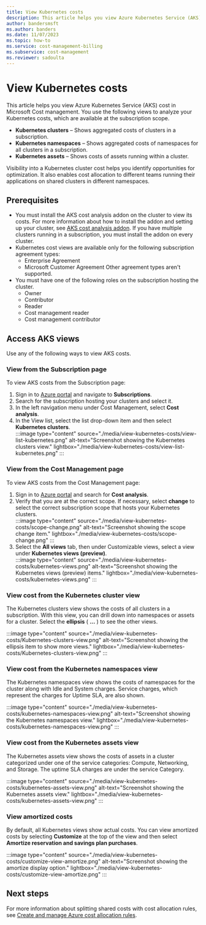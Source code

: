 ```yaml
---
title: View Kubernetes costs
description: This article helps you view Azure Kubernetes Service (AKS) cost in Microsoft Cost management.
author: bandersmsft
ms.author: banders
ms.date: 11/07/2023
ms.topic: how-to
ms.service: cost-management-billing
ms.subservice: cost-management
ms.reviewer: sadoulta
---
```


# View Kubernetes costs

This article helps you view Azure Kubernetes Service (AKS) cost in Microsoft Cost management. You use the following views to analyze your Kubernetes costs, which are available at the subscription scope.

- **Kubernetes clusters** – Shows aggregated costs of clusters in a subscription.
- **Kubernetes namespaces** – Shows aggregated costs of namespaces for all clusters in a subscription.
- **Kubernetes assets** – Shows costs of assets running within a cluster.

Visibility into a Kubernetes cluster cost helps you identify opportunities for optimization. It also enables cost allocation to different teams running their applications on shared clusters in different namespaces.

## Prerequisites

- You must install the AKS cost analysis addon on the cluster to view its costs. For more information about how to install the addon and setting up your cluster, see [AKS cost analysis addon](https://aka.ms/aks/costanalysis). If you have multiple clusters running in a subscription, you must install the addon on every cluster.
- Kubernetes cost views are available only for the following subscription agreement types:
  - Enterprise Agreement
  - Microsoft Customer Agreement
 Other agreement types aren't supported.
- You must have one of the following roles on the subscription hosting the cluster.
  - Owner
  - Contributor
  - Reader
  - Cost management reader
  - Cost management contributor

## Access AKS views

Use any of the following ways to view AKS costs.

### View from the Subscription page

To view AKS costs from the Subscription page:

1. Sign in to [Azure portal](https://portal.azure.com/) and navigate to **Subscriptions**.
2. Search for the subscription hosting your clusters and select it.
3. In the left navigation menu under Cost Management, select **Cost analysis**.
4. In the View list, select the list drop-down item and then select **Kubernetes clusters**.  
    :::image type="content" source="./media/view-kubernetes-costs/view-list-kubernetes.png" alt-text="Screenshot showing the Kubernetes clusters view." lightbox="./media/view-kubernetes-costs/view-list-kubernetes.png" :::

### View from the Cost Management page

To view AKS costs from the Cost Management page:

1. Sign in to [Azure portal](https://portal.azure.com/) and search for **Cost analysis**.
2. Verify that you are at the correct scope. If necessary, select **change** to select the correct subscription scope that hosts your Kubernetes clusters.  
    :::image type="content" source="./media/view-kubernetes-costs/scope-change.png" alt-text="Screenshot showing the scope change item." lightbox="./media/view-kubernetes-costs/scope-change.png" :::
1. Select the **All views** tab, then under Customizable views, select a view under **Kubernetes views (preview)**.  
    :::image type="content" source="./media/view-kubernetes-costs/kubernetes-views.png" alt-text="Screenshot showing the Kubernetes views (preview) items." lightbox="./media/view-kubernetes-costs/kubernetes-views.png" :::

### View cost from the Kubernetes cluster view

The Kubernetes clusters view shows the costs of all clusters in a subscription. With this view, you can drill down into namespaces or assets for a cluster. Select the **ellipsis** ( **…** ) to see the other views.

:::image type="content" source="./media/view-kubernetes-costs/Kubernetes-clusters-view.png" alt-text="Screenshot showing the ellipsis item to show more views." lightbox="./media/view-kubernetes-costs/Kubernetes-clusters-view.png" :::

### View cost from the Kubernetes namespaces view

The Kubernetes namespaces view shows the costs of namespaces for the cluster along with Idle and System charges. Service charges, which represent the charges for Uptime SLA, are also shown.

:::image type="content" source="./media/view-kubernetes-costs/kubernetes-namespaces-view.png" alt-text="Screenshot showing the Kubernetes namespaces view." lightbox="./media/view-kubernetes-costs/kubernetes-namespaces-view.png" :::

### View cost from the Kubernetes assets view

The Kubernetes assets view shows the costs of assets in a cluster categorized under one of the service categories: Compute, Networking, and Storage. The uptime SLA charges are under the service Category.

:::image type="content" source="./media/view-kubernetes-costs/kubernetes-assets-view.png" alt-text="Screenshot showing the Kubernetes assets view." lightbox="./media/view-kubernetes-costs/kubernetes-assets-view.png" :::

### View amortized costs

By default, all Kubernetes views show actual costs. You can view amortized costs by selecting **Customize** at the top of the view and then select **Amortize reservation and savings plan purchases**.

:::image type="content" source="./media/view-kubernetes-costs/customize-view-amortize.png" alt-text="Screenshot showing the amortize display option." lightbox="./media/view-kubernetes-costs/customize-view-amortize.png" :::


## Next steps

For more information about splitting shared costs with cost allocation rules, see [Create and manage Azure cost allocation rules](allocate-costs.md).